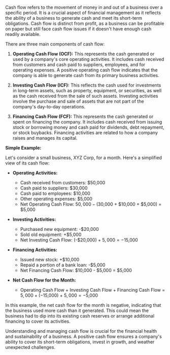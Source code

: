 Cash flow refers to the movement of money in and out of a business over a specific period. It is a crucial aspect of financial management as it reflects the ability of a business to generate cash and meet its short-term obligations. Cash flow is distinct from profit, as a business can be profitable on paper but still face cash flow issues if it doesn't have enough cash readily available.

There are three main components of cash flow:

1. **Operating Cash Flow (OCF):** This represents the cash generated or used by a company's core operating activities. It includes cash received from customers and cash paid to suppliers, employees, and for operating expenses. A positive operating cash flow indicates that the company is able to generate cash from its primary business activities.

2. **Investing Cash Flow (ICF):** This reflects the cash used for investments in long-term assets, such as property, equipment, or securities, as well as the cash received from the sale of such assets. Investing activities involve the purchase and sale of assets that are not part of the company's day-to-day operations.

3. **Financing Cash Flow (FCF):** This represents the cash generated or spent on financing the company. It includes cash received from issuing stock or borrowing money and cash paid for dividends, debt repayment, or stock buybacks. Financing activities are related to how a company raises and manages its capital.

**Simple Example:**

Let's consider a small business, XYZ Corp, for a month. Here's a simplified view of its cash flow:

- **Operating Activities:**

  - Cash received from customers: $50,000
  - Cash paid to suppliers: $30,000
  - Cash paid to employees: $10,000
  - Other operating expenses: $5,000
  - Net Operating Cash Flow: $50,000 - ($30,000 + $10,000 + $5,000) = $5,000

- **Investing Activities:**

  - Purchased new equipment: -$20,000
  - Sold old equipment: +$5,000
  - Net Investing Cash Flow: (-$20,000) + $5,000 = -$15,000

- **Financing Activities:**

  - Issued new stock: +$10,000
  - Repaid a portion of a bank loan: -$5,000
  - Net Financing Cash Flow: $10,000 - $5,000 = $5,000

- **Net Cash Flow for the Month:**
  - Operating Cash Flow + Investing Cash Flow + Financing Cash Flow = $5,000 + (-$15,000) + $5,000 = -$5,000

In this example, the net cash flow for the month is negative, indicating that the business used more cash than it generated. This could mean the business had to dip into its existing cash reserves or arrange additional financing to cover its activities.

Understanding and managing cash flow is crucial for the financial health and sustainability of a business. A positive cash flow ensures a company's ability to cover its short-term obligations, invest in growth, and weather unexpected challenges.
